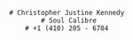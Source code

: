           # Christopher Justine Kennedy
                  # Soul Calibre
              # +1 (410) 205 - 6784

